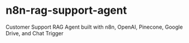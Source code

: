 # n8n-rag-support-agent
Customer Support RAG Agent built with n8n, OpenAI, Pinecone, Google Drive, and Chat Trigger
